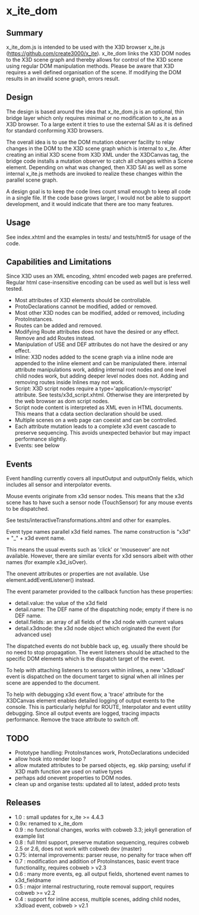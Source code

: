 # x_ite_dom

## Summary

x_ite_dom.js is intended to be used with the X3D browser x_ite.js (https://github.com/create3000/x_ite). x_ite_dom links the X3D DOM nodes to the X3D scene graph and thereby allows for control of the X3D scene using regular DOM manipulation methods.
Please be aware that X3D requires a well defined organisation of the scene. If modifying the DOM results in an invalid scene graph, errors result.

## Design

The design is based around the idea that x_ite_dom.js is an optional, thin bridge layer which only requires minimal or no modification to x_ite as a X3D browser. To a large extent it tries to use the external SAI as it is defined for standard conforming X3D browsers.

The overall idea is to use the DOM mutation observer facility to relay changes in the DOM to the X3D scene graph which is internal to x_ite. After creating an initial X3D scene from X3D XML under the X3DCanvas tag, the bridge code installs a mutation observer to catch all changes within a Scene element. Depending on what was changed, then X3D SAI as well as some internal x_ite.js methods are invoked to realize these changes within the parallel scene graph.

A design goal is to keep the code lines count small enough to keep all code in a single file. If the code base grows larger, I would not be able to support development, and it would indicate that there are too many features.

## Usage

See index.xhtml and the examples in tests/ and tests/html5 for usage of the code.

## Capabilities and Limitations

Since X3D uses an XML encoding, xhtml encoded web pages are preferred. Regular html case-insensitive encoding can be used as well but is less well tested. 

- Most attributes of X3D elements should be controllable. 
- ProtoDeclarations cannot be modified, added or removed.
- Most other X3D nodes can be modified, added or removed, including ProtoInstances.
- Routes can be added and removed.
- Modifying Route attributes does not have the desired or any effect. Remove and add Routes instead.
- Manipulation of USE and DEF attributes do not have the desired or any effect.
- Inline: X3D nodes added to the scene graph via a inline node are appended to the inline element and can be manipulated there. internal attribute manipulations work, adding internal root nodes and one level child nodes work, but adding deeper level nodes does not. Adding and removing routes inside Inlines may not work.
- Script: X3D script nodes require a type='application/x-myscript' attribute. See tests/x3d_script.xhtml. Otherwise they are interpreted by the web browser as dom script nodes.
- Script node content is interpreted as XML even in HTML documents. This means that a cdata section declaration should be used.
- Multiple scenes on a web page can coexist and can be controlled.
- Each attribute mutation leads to a complete x3d event cascade to preserve sequencing. This avoids unexpected behavior but may impact performance slightly.
- Events: see below

## Events

Event handling currently covers all inputOutput and outputOnly fields, which includes all sensor and interpolator events.

Mouse events originate from x3d sensor nodes. This means that the x3d scene has to have such a sensor node (TouchSensor) for any mouse events to be dispatched.

See tests/interactiveTransformations.xhtml and other for examples.

Event type names parallel x3d field names. The name construction is "x3d" + "_" + x3d event name.

This means the usual events such as 'click' or 'mouseover' are not available. However, there are similar events for x3d sensors albeit with other names (for example x3d_isOver).

The onevent attributes or properties are not available. Use element.addEventListener() instead.

The event parameter provided to the callback function has these properties:
- detail.value: the value of the x3d field
- detail.name: The DEF name of the dispatching node; empty if there is no DEF name.
- detail.fields: an array of all fields of the x3d node with current values
- detail.x3dnode: the x3d node object which originated the event (for advanced use)

The dispatched events do not bubble back up, eg. usually there should be no need to stop propagation. The event listeners should be attached to the specific DOM elements which is the dispatch target of the event.

To help with attaching listeners to sensors within inlines, a new 'x3dload' event is dispatched on the document target to signal when all inlines per scene are appended to the document.

To help with debugging x3d event flow, a 'trace' attribute for the X3DCanvas element enables detailed logging of output events to the console. This is particularly helpful for ROUTE, Interpolator and event utility debugging. Since all output events are logged, tracing impacts performance. Remove the trace attribute to switch off.


## TODO

- Prototype handling: ProtoInstances work, ProtoDeclarations undecided
- allow hook into render loop ?
- allow mutated attributes to be parsed objects, eg. skip parsing; useful if X3D math function are used on native types
- perhaps add onevent properties to DOM nodes.
- clean up and organise tests: updated all to latest, added proto tests

## Releases

* 1.0 : small updates for x_ite >= 4.4.3
* 0.9x: renamed to x_ite_dom
* 0.9 : no functional changes, works with cobweb 3.3; jekyll generation of example list
* 0.8 : full html support, preserve mutation sequencing, requires cobweb 2.5 or 2.6, does not work with cobweb dev (master)
* 0.75: internal improvements: parser reuse, no penalty for trace when off
* 0.7 : modification and addition of ProtoInstances, basic event trace functionality, requires cobweb > v2.3
* 0.6 : many more events, eg. all output fields, shortened event names to x3d_fieldname
* 0.5 : major internal restructuring, route removal support, requires cobweb >= v2.2
* 0.4 : support for inline access, multiple scenes, adding child nodes, x3dload event, cobweb > v2.1
